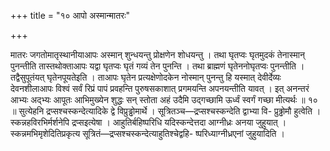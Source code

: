 +++
title = "१० आपो अस्मान्मातरः"

+++

मातरः जगतोमातृस्थानीयाआपः अस्मान् शुन्धयन्तु प्रोक्षणेन शोधयन्तु । तथा घृतप्वः घृतमुदकं तेनास्मान् पुनन्तीति तास्तथोक्ताआपः यद्वा घृतप्वः घृतं गव्यं तेन पुनन्ति । तथा ब्राह्मणं घृतेननोघृतप्वः पुनन्तीति । तद्वैसुपूतंयत् घृतेनपूयतेइति । ताआपः घृतेन प्रत्यक्षेणोदकेन नोस्मान् पुनन्तु हि यस्मात् देवीर्देव्यः देवनशीलाआपः विश्वं सर्वं रिप्रं पापं प्रवहन्ति पुरुषसकाशात् प्रगमयन्ति अपनयन्तीति यावत् । इत् अनन्तरं आभ्यः अद्भ्यः आपूतः आभिमुख्येन शुद्धः सन् स्तोता अहं उदैमि उद्गच्छामि ऊर्ध्वं स्वर्गं गच्छा मीत्यर्थः ॥ १० ॥ सुत्येहनि द्रप्सश्चस्कन्देत्यादिके द्वे विप्रुड्ढोमार्थे । सूत्रितञ्च—द्रप्सश्चस्कन्देति द्वाभ्या वि- प्रुढ्ढोमौ हुत्वेति । स्कन्नहविरभिर्मर्शनेपि द्रप्सइत्येषा । आहुतिर्बहिष्परिधि यदिस्कन्देत्तदा आग्नीध्रः अनया जुहुयात् । स्कन्नमभिमृशेदितिप्रकृत्य सूत्रितं—द्रप्सश्चस्कन्देत्याहुतिश्चेद्वहि- ष्परिध्याग्नीध्रएनां जुहुयादिति ।